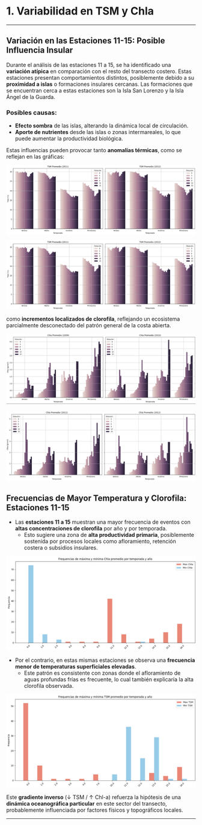 # 1. Variabilidad en TSM y Chla

---


## Variación en las Estaciones 11-15: Posible Influencia Insular

Durante el análisis de las estaciones 11 a 15, se ha identificado una **variación atípica** en comparación con el resto del transecto costero. Estas estaciones presentan comportamientos distintos, posiblemente debido a su **proximidad a islas** o formaciones insulares cercanas. Las formaciones que se encuentran cerca a estas estaciones son la Isla San Lorenzo y la Isla Ángel de la Guarda.

### Posibles causas:
- **Efecto sombra** de las islas, alterando la dinámica local de circulación.
- **Aporte de nutrientes** desde las islas o zonas intermareales, lo que puede aumentar la productividad biológica.

Estas influencias pueden provocar tanto **anomalías térmicas**, como se reflejan en las gráficas:

![Temperaturas 2009-2010](plots/tsm_1.png)

![Temperaturas 2011-2012](plots/tsm_1.png)

como **incrementos localizados de clorofila**, reflejando un ecosistema parcialmente desconectado del patrón general de la costa abierta.


![Clorofila 2009-2010](plots/chla_1.png)

![Clorofila  2011-2012](plots/chla_2.png)


##  Frecuencias de Mayor Temperatura y Clorofila: Estaciones 11-15

- Las **estaciones 11 a 15** muestran una mayor frecuencia de eventos con **altas concentraciones de clorofila** por año y por temporada.
  - Esto sugiere una zona de **alta productividad primaria**, posiblemente sostenida por procesos locales como afloramiento, retención costera o subsidios insulares.

![Frecuencias Concentración de Clorófila](plots/freq_chla.png)

- Por el contrario, en estas mismas estaciones se observa una **frecuencia menor de temperaturas superficiales elevadas**.
  - Este patrón es consistente con zonas donde el afloramiento de aguas profundas frías es frecuente, lo cual también explicaría la alta clorofila observada.

![Frecuencias Temperatura](plots/freq_tsm.png)


Este **gradiente inverso** (↓ TSM / ↑ Chl-a) refuerza la hipótesis de una **dinámica oceanográfica particular** en este sector del transecto, probablemente influenciada por factores físicos y topográficos locales.

---










